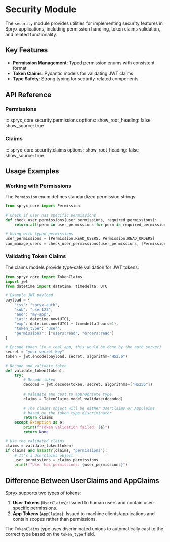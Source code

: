 # Security Module

The `security` module provides utilities for implementing security features in Spryx applications, including permission handling, token claims validation, and related functionality.

## Key Features

- **Permission Management**: Typed permission enums with consistent format
- **Token Claims**: Pydantic models for validating JWT claims
- **Type Safety**: Strong typing for security-related components

## API Reference

### Permissions

::: spryx_core.security.permissions
    options:
      show_root_heading: false
      show_source: true

### Claims

::: spryx_core.security.claims
    options:
      show_root_heading: false
      show_source: true

## Usage Examples

### Working with Permissions

The `Permission` enum defines standardized permission strings:

```python
from spryx_core import Permission

# Check if user has specific permissions
def check_user_permissions(user_permissions, required_permissions):
    return all(perm in user_permissions for perm in required_permissions)

# Using with typed permissions
user_permissions = [Permission.READ_USERS, Permission.READ_ORDERS]
can_manage_users = check_user_permissions(user_permissions, [Permission.READ_USERS, Permission.WRITE_USERS])
```

### Validating Token Claims

The claims models provide type-safe validation for JWT tokens:

```python
from spryx_core import TokenClaims
import jwt
from datetime import datetime, timedelta, UTC

# Example JWT payload
payload = {
    "iss": "spryx-auth",
    "sub": "user123",
    "aud": "my-app",
    "iat": datetime.now(UTC),
    "exp": datetime.now(UTC) + timedelta(hours=1),
    "token_type": "user",
    "permissions": ["users:read", "orders:read"]
}

# Encode token (in a real app, this would be done by the auth server)
secret = "your-secret-key"
token = jwt.encode(payload, secret, algorithm="HS256")

# Decode and validate token
def validate_token(token):
    try:
        # Decode token
        decoded = jwt.decode(token, secret, algorithms=["HS256"])
        
        # Validate and cast to appropriate type
        claims = TokenClaims.model_validate(decoded)
        
        # The claims object will be either UserClaims or AppClaims
        # based on the token_type discriminator
        return claims
    except Exception as e:
        print(f"Token validation failed: {e}")
        return None

# Use the validated claims
claims = validate_token(token)
if claims and hasattr(claims, "permissions"):
    # It's a UserClaims object
    user_permissions = claims.permissions
    print(f"User has permissions: {user_permissions}")
```

## Difference Between UserClaims and AppClaims

Spryx supports two types of tokens:

1. **User Tokens** (`UserClaims`): Issued to human users and contain user-specific permissions.
2. **App Tokens** (`AppClaims`): Issued to machine clients/applications and contain scopes rather than permissions.

The `TokenClaims` type uses discriminated unions to automatically cast to the correct type based on the `token_type` field. 